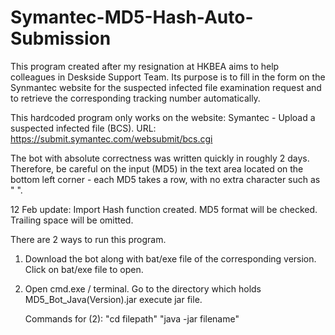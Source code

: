 # Symantec-MD5-Hash-Auto-Submission

This program created after my resignation at HKBEA aims to help colleagues in Deskside Support Team. 
Its purpose is to fill in the form on the Synmantec website for the suspected infected file examination request and to retrieve the corresponding tracking number automatically.


This hardcoded program only works on the website: Symantec - Upload a suspected infected file (BCS).
URL: https://submit.symantec.com/websubmit/bcs.cgi


The bot with absolute correctness was written quickly in roughly 2 days. Therefore, be careful on the input (MD5) in the text area located on the bottom left corner - each MD5 takes a row, with no extra character such as " ".

12 Feb update: Import Hash function created. MD5 format will be checked. Trailing space will be omitted.

There are 2 ways to run this program. 
1) Download the bot along with bat/exe file of the corresponding version. 
   Click on bat/exe file to open.
   
2) Open cmd.exe / terminal.
   Go to the directory which holds MD5_Bot_Java(Version).jar
   execute jar file.
   
   Commands for (2):
   "cd filepath"
   "java -jar filename"
